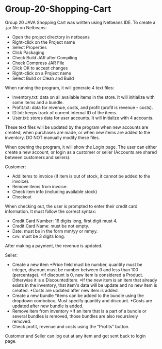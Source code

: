 # Group-20-Shopping-Cart

Group 20 JAVA Shopping Cart was written using Netbeans IDE. To create a .jar file on Netbeans: 
- Open the project directory in netbeans
- Right-click on the Project name
- Select Properties
- Click Packaging
- Check Build JAR after Compiling
- Check Compress JAR File
- Click OK to accept changes
- Right-click on a Project name
- Select Build or Clean and Build

When running the program, it will generate 4 text files:
- Inventory.txt: data on all available items in the store. It will initialize with some items and a bundle.
- Profit.txt: data for revenue, costs, and profit (profit is revenue - costs).
- ID.txt: keeps track of current internal ID of the items.
- User.txt: stores data for user accounts. It will initialize with 4 accounts.

These text files will be updated by the program when new accounts are created, when purchases are made, or when new items are added to the inventory. DO NOT manually modify these files.

When opening the program, it will show the Login page. The user can either create a new account, or login as a customer or seller (Accounts are shared between customers and sellers).

Customer:
- Add items to invoice (if item is out of stock, it cannot be added to the invoice).
- Remove items from invoice.
- Check item info (including available stock)
- Checkout

When checking out, the user is prompted to enter their credit card information. It must follow the correct syntax:
- Credit Card Number: 16 digits long, first digit must 4.
- Credit Card Name: must be not empty.
- Date: must be in the form mm/yy or mmyy.
- cvv: must be 3 digits long.

After making a payment, the revenue is updated.

Seller:
- Create a new item
    *Price field must be number, quantity must be integer, discount must be number between 0 and less than 100 (percentage).
    *If discount is 0, new item is considered a Product. Otherwise it is a DiscountedItem.
    *If the new item is an item that already exists in the inventory, that item's data will be update and no new item is created.
    *Costs are updated after new item is added.
- Create a new bundle
    *items can be added to the bundle using the dropdown combobox. Must specify quantity and discount.
    *Costs are updated after new bundle is added.
- Remove item from inventory
    *If an item that is a part of a bundle or several bundles is removed, those bundles are also recursively removed.
- Check profit, revenue and costs using the "Profits" button.

Customer and Seller can log out at any item and get sent back to login page.
